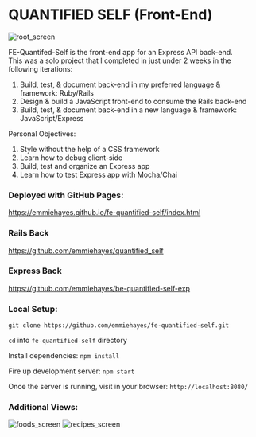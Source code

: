 # QUANTIFIED SELF (Front-End)

<img alt="root_screen" src="https://cl.ly/b78ed1c45196/Screen%20Shot%202018-10-16%20at%2010.37.48%20PM.jpg">

FE-Quantifed-Self is the front-end app for an Express API back-end.  
This was a solo project that I completed in just under 2 weeks in the following iterations: 

1. Build, test, & document back-end in my preferred language & framework: Ruby/Rails
2. Design & build a JavaScript front-end to consume the Rails back-end 
3. Build, test, & document back-end in a new language & framework: JavaScript/Express

Personal Objectives:

1. Style without the help of a CSS framework
2. Learn how to debug client-side
3. Build, test and organize an Express app
4. Learn how to test Express app with Mocha/Chai

### Deployed with GitHub Pages:

https://emmiehayes.github.io/fe-quantified-self/index.html

### Rails Back

https://github.com/emmiehayes/quantified_self

### Express Back

https://github.com/emmiehayes/be-quantified-self-exp

### Local Setup:

`git clone https://github.com/emmiehayes/fe-quantified-self.git`

`cd` into `fe-quantified-self` directory

Install dependencies: `npm install`

Fire up development server: `npm start`

Once the server is running, visit in your browser: `http://localhost:8080/` 


### Additional Views:

<img alt="foods_screen" src="https://cl.ly/0df3ceb8c808/Screen%20Shot%202018-10-20%20at%209.29.08%20PM.jpg">

<img alt="recipes_screen" src="https://cl.ly/70911f3a9c5d/Screen%20Shot%202018-10-20%20at%2010.01.10%20PM.jpg">




